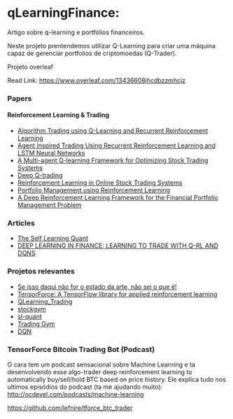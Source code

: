 ﻿# qLearningFinance:
Artigo sobre q-learning e portfólios financeiros.

Neste projeto prentendemos utilizar Q-Learning para criar uma máquina capaz de gerenciar portfolios de criptomoedas (Q-Trader). 


Projeto overleaf

Read Link:
https://www.overleaf.com/13436608jhcdbzzmhcjz


### Papers

#### Reinforcement Learning & Trading

- [Algorithm Trading using Q-Learning and Recurrent Reinforcement Learning ](http://cs229.stanford.edu/proj2009/LvDuZhai.pdf)
- [Agent Inspired Trading Using Recurrent Reinforcement Learning and LSTM Neural Networks](https://arxiv.org/pdf/1707.07338.pdf)
- [A Multi-agent Q-learning Framework for Optimizing Stock Trading Systems](https://link.springer.com/chapter/10.1007/3-540-46146-9_16)
- [Deep Q-trading](http://cslt.riit.tsinghua.edu.cn/mediawiki/images/5/5f/Dtq.pdf)
- [Reinforcement Learning in Online Stock Trading Systems](http://citeseerx.ist.psu.edu/viewdoc/download?doi=10.1.1.83.5299&rep=rep1&type=pdf)
- [Portfolio Management using Reinforcement Learning](http://cs229.stanford.edu/proj2016/report/JinElSaawy-PortfolioManagementusingReinforcementLearning-report.pdf)
- [A Deep Reinforcement Learning Framework for the Financial Portfolio Management Problem](https://arxiv.org/pdf/1706.10059.pdf)

### Articles

- [The Self Learning Quant](https://hackernoon.com/the-self-learning-quant-d3329fcc9915)
- [DEEP LEARNING IN FINANCE: LEARNING TO TRADE WITH Q-RL AND DQNS](https://chatbotslife.com/deep-learning-in-finance-learning-to-trade-with-q-rl-and-dqns-6c6cff4a1429)

### Projetos relevantes

- [Se isso daqui não for o estado da arte, não sei o que é!](https://github.com/ZhengyaoJiang/PGPortfolio)
- [TensorForce: A TensorFlow library for applied reinforcement learning](https://github.com/reinforceio/tensorforce)
- [QLearning_Trading](https://github.com/ucaiado/QLearning_Trading)
- [stockgym](https://github.com/sentrip/stockgym/tree/master/src)
- [sl-quant](https://github.com/danielzak/sl-quant)
- [Trading Gym](https://github.com/Prediction-Machines/Trading-Gym)
- [DQN](https://github.com/jjakimoto/DQN)


### TensorForce Bitcoin Trading Bot (Podcast)
O cara tem um podcast sensacional sobre Machine Learning e ta desenvolvendo esse algo-trader deep reinforcement learning to automatically buy/sell/hold BTC based on price history. Ele explica tudo nos ultimos episódios do podcast (ta me ajudando muito): http://ocdevel.com/podcasts/machine-learning

https://github.com/lefnire/tforce_btc_trader
